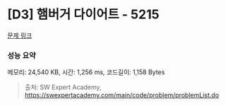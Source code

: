 # [D3] 햄버거 다이어트 - 5215 

[문제 링크](https://swexpertacademy.com/main/code/problem/problemDetail.do?contestProbId=AWT-lPB6dHUDFAVT) 

### 성능 요약

메모리: 24,540 KB, 시간: 1,256 ms, 코드길이: 1,158 Bytes



> 출처: SW Expert Academy, https://swexpertacademy.com/main/code/problem/problemList.do